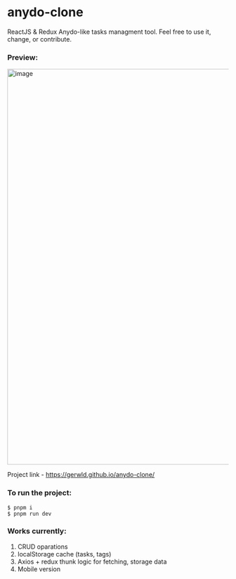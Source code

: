 # anydo-clone
ReactJS & Redux Anydo-like tasks managment tool. Feel free to use it, change, or contribute.
### Preview:

<img width="900" alt="image" src="https://user-images.githubusercontent.com/47056812/228650681-de1b6cb0-48ce-4435-8055-f92a6dcaa724.png">


Project link - https://gerwld.github.io/anydo-clone/

### To run the project:
``` 
$ pnpm i
$ pnpm run dev
```

### Works currently:
1) CRUD oparations
2) localStorage cache (tasks, tags)
3) Axios + redux thunk logic for fetching, storage data
4) Mobile version

